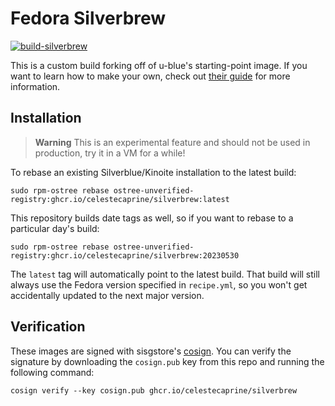 # Fedora Silverbrew

[![build-silverbrew](https://github.com/celestecaprine/silverbrew/actions/workflows/build.yml/badge.svg)](https://github.com/celestecaprine/silverbrew/actions/workflows/build.yml)

This is a custom build forking off of u-blue's starting-point image. If you want to learn how to make your own, check out [their guide](https://ublue.it/making-your-own/) for more information.

## Installation

> **Warning**
> This is an experimental feature and should not be used in production, try it in a VM for a while!

To rebase an existing Silverblue/Kinoite installation to the latest build:

```
sudo rpm-ostree rebase ostree-unverified-registry:ghcr.io/celestecaprine/silverbrew:latest
```

This repository builds date tags as well, so if you want to rebase to a particular day's build:

```
sudo rpm-ostree rebase ostree-unverified-registry:ghcr.io/celestecaprine/silverbrew:20230530
```

The `latest` tag will automatically point to the latest build. That build will still always use the Fedora version specified in `recipe.yml`, so you won't get accidentally updated to the next major version.

## Verification

These images are signed with sisgstore's [cosign](https://docs.sigstore.dev/cosign/overview/). You can verify the signature by downloading the `cosign.pub` key from this repo and running the following command:

    cosign verify --key cosign.pub ghcr.io/celestecaprine/silverbrew

